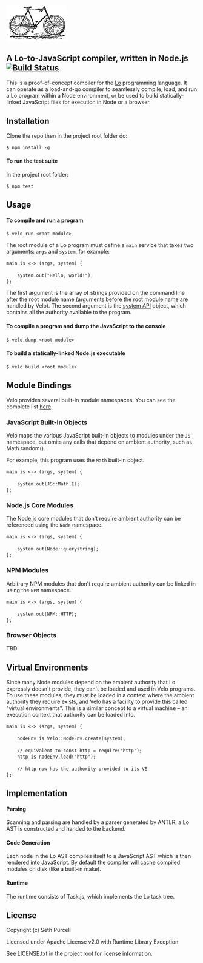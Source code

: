 
![Wright brothers bicycle](vancleve.png "Wright brothers bicycle")

## A Lo-to-JavaScript compiler, written in Node.js [![Build Status](https://travis-ci.org/lo-language/velo.svg?branch=master)](https://travis-ci.org/lo-language/velo)

This is a proof-of-concept compiler for the [Lo](http://lolang.org) programming language. It can operate as a load-and-go compiler to seamlessly compile, load, and run a Lo program within a Node environment, or be used to build statically-linked JavaScript files for execution in Node or a browser.

## Installation

Clone the repo then in the project root folder do:

    $ npm install -g
    
#### To run the test suite

In the project root folder:

    $ npm test
    
## Usage

#### To compile and run a program

    $ velo run <root module>

The root module of a Lo program must define a `main` service that takes two arguments: `args` and `system`, for example:

    main is <-> (args, system) {
    
        system.out("Hello, world!");
    };

The first argument is the array of strings provided on the command line after the root module name (arguments before the root module name are handled by Velo). The second argument is the [system API](system.md) object, which contains all the authority available to the program.


#### To compile a program and dump the JavaScript to the console

    $ velo dump <root module>
    
#### To build a statically-linked Node.js executable

    $ velo build <root module>

## Module Bindings

Velo provides several built-in module namespaces.
You can see the complete list [here](builtins.md).

### JavaScript Built-In Objects

Velo maps the various JavaScript built-in objects to modules under the `JS` namespace, but omits any calls that depend on ambient authority, such as Math.random().

For example, this program uses the `Math` built-in object.

    main is <-> (args, system) {
    
        system.out(JS::Math.E);
    };

### Node.js Core Modules

The Node.js core modules that don't require ambient authority can be referenced using the `Node` namespace.

    main is <-> (args, system) {
    
        system.out(Node::querystring);
    };

### NPM Modules

Arbitrary NPM modules that don't require ambient authority can be linked in using the `NPM` namespace.

    main is <-> (args, system) {
    
        system.out(NPM::HTTP);
    };
    
### Browser Objects

TBD

## Virtual Environments

Since many Node modules depend on the ambient authority that Lo expressly doesn't provide, they can't be loaded and used in Velo programs. To use these modules, they must be loaded in a context where the ambient authority they require exists, and Velo has a facility to provide this called "virtual environments". This is a similar concept to a virtual machine – an execution context that authority can be loaded into.

    main is <-> (args, system) {
    
        nodeEnv is Velo::NodeEnv.create(system);
        
        // equivalent to const http = require('http');
        http is nodeEnv.load("http");
        
        // http now has the authority provided to its VE
    };

## Implementation

#### Parsing

Scanning and parsing are handled by a parser generated by ANTLR; a Lo AST is constructed and handed to the backend.

#### Code Generation

Each node in the Lo AST compiles itself to a JavaScript AST which is then rendered into JavaScript. By default the compiler will cache compiled modules on disk (like a built-in make).

#### Runtime

The runtime consists of Task.js, which implements the Lo task tree.

## License

Copyright (c) Seth Purcell

Licensed under Apache License v2.0 with Runtime Library Exception

See LICENSE.txt in the project root for license information.